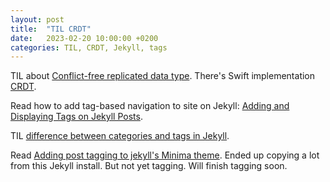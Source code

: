 ```yaml
---
layout: post
title:  "TIL CRDT"
date:   2023-02-20 10:00:00 +0200
categories: TIL, CRDT, Jekyll, tags
---
```

TIL about [Conflict-free replicated data type](https://en.wikipedia.org/wiki/Conflict-free_replicated_data_type). There's Swift implementation [CRDT](https://github.com/heckj/CRDT).

Read how to add tag-based navigation to site on Jekyll: [Adding and Displaying Tags on Jekyll Posts](https://www.jflh.ca/2016-01-23-adding-and-displaying-tags-on-jekyll-posts).

TIL [difference between categories and tags in Jekyll](https://stackoverflow.com/questions/8675841/whats-the-difference-between-categories-and-tags-in-jekyll).

Read [Adding post tagging to jekyll's Minima theme](http://www.jasonemiller.org/2020/12/23/tagging-posts-in-jekyll-minima.html). Ended up copying a lot from this Jekyll install. But not yet tagging. Will finish tagging soon.
